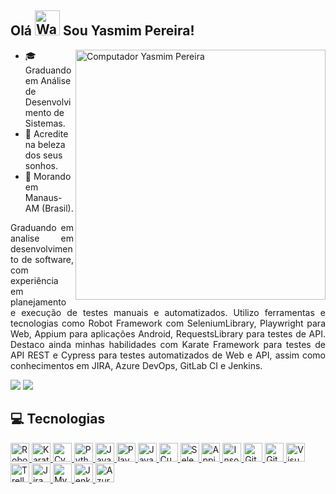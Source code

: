 ## Olá </a><img src="https://raw.githubusercontent.com/Tarikul-Islam-Anik/Animated-Fluent-Emojis/master/Emojis/Hand%20gestures/Waving%20Hand.png" alt="Waving Hand" width="40" height="40" /> Sou Yasmim Pereira!

<a href="#">
  <img src="https://raw.githubusercontent.com/MicaelliMedeiros/micaellimedeiros/master/image/computer-illustration.png" min-width="400px" max-width="400px" width="400px" align="right" alt="Computador Yasmim Pereira">
</a>

- 🎓 Graduando em Análise de Desenvolvimento de Sistemas.
- 💭 Acredite na beleza dos seus sonhos.
- 📍 Morando em Manaus-AM (Brasil).

<p align="justify"> 
Graduando em analise em desenvolvimento de software, com experiência em planejamento e execução de testes manuais e automatizados. Utilizo ferramentas e tecnologias como Robot Framework com SeleniumLibrary, Playwright para Web, Appium para aplicações Android, RequestsLibrary para testes de API. Destaco ainda minhas habilidades com Karate Framework para testes de API REST e Cypress para testes automatizados de Web e API, assim como conhecimentos em JIRA, Azure DevOps, GitLab CI e Jenkins.
</p>

<a href="https://www.linkedin.com/in/yasmimpereiraribeiro" target="_blank"><img src="https://img.shields.io/badge/-LinkedIn-%230077B5?style=for-the-badge&logo=linkedin&logoColor=white" target="_blank"></a>
<a href = "mailto:yasmim.riber@gmail.com"><img src="https://img.shields.io/badge/Gmail-D14836?style=for-the-badge&logo=gmail&logoColor=white" target="_blank"></a>

## 💻 Tecnologias

<div>
</a> <a href="https://robotframework.org/" target=_blank" rel"noreferrer"> <img alt="Robot Framework" height="30" width="30" src="https://seeklogo.com/images/R/robot-framework-logo-FED576FF0B-seeklogo.com.png">
</a> <a href="https://github.com/karatelabs/karate" target=_blank" rel"noreferrer"> <img alt="Karate Framework" height="30" width="30" src="https://upload.wikimedia.org/wikipedia/commons/thumb/f/f7/Karate_software_logo.svg/400px-Karate_software_logo.svg.png?20180222200206">
</a> <a href="https://www.cypress.io/" target=_blank" rel"noreferrer"> <img alt="Cypress" height="30" width="30" src="https://i0.wp.com/blog.knoldus.com/wp-content/uploads/2022/03/cypress.png?w=364&ssl=1">
</a> <a href="https://www.python.org/" target=_blank" rel"noreferrer"> <img alt="Python" height="30" width="30" src="https://seeklogo.com/images/P/python-logo-A32636CAA3-seeklogo.com.png">
</a> <a href="https://www.javascript.com/" target=_blank" rel"noreferrer"> <img alt="Javascript" height="30" width="30" src="https://seeklogo.com/images/J/javascript-js-logo-2949701702-seeklogo.com.png">
</a> <a href="https://playwright.dev/" target=_blank" rel"noreferrer"> <img alt="Playwright" height="30" width="30" src="https://seeklogo.com/images/P/playwright-logo-22FA8B9E63-seeklogo.com.png">
</a> <a href="https://www.java.com/" target=_blank" rel"noreferrer"> <img alt="Java" height="30" width="30" src="https://seeklogo.com/images/J/java-logo-7F8B35BAB3-seeklogo.com.png">
</a> <a href="https://cucumber.io/" target=_blank" rel"noreferrer"> <img alt="Cucumber" height="30" width="30" src="https://seeklogo.com/images/C/cucumber-logo-D727C551CE-seeklogo.com.png">
</a> <a href="https://www.selenium.dev/" target=_blank" rel"noreferrer"> <img alt="Selenium WebDriver" height="30" width="30" src="https://seeklogo.com/images/S/selenium-logo-A1B53CEFB0-seeklogo.com.png">
</a> <a href="https://appium.io/" target=_blank" rel"noreferrer"> <img alt="Appium" height="30" width="30" src="https://seeklogo.com/images/A/appium-logo-2AB368AF4A-seeklogo.com.png">
</a> <a href="https://insomnia.rest/download" target=_blank" rel"noreferrer"> <img alt="Insomnia" height="30" width="30" src="https://seeklogo.com/images/I/insomnia-logo-A35E09EB19-seeklogo.com.png">
</a> <a href="https://git-scm.com/" target=_blank" rel"noreferrer"> <img alt="Git" height="30" width="30" src="https://seeklogo.com/images/G/git-logo-CD8D6F1C09-seeklogo.com.png">
</a> <a href="https://about.gitlab.com/" target=_blank" rel"noreferrer"> <img alt="GitLab" height="30" width="30" src="https://seeklogo.com/images/G/gitlab-logo-757620E430-seeklogo.com.png">
</a> <a href="https://code.visualstudio.com/" target=_blank" rel"noreferrer"> <img alt="Visual Studio Code" height="30" width="30" src="https://seeklogo.com/images/V/visual-studio-code-logo-449D71944F-seeklogo.com.png">
</a> <a href="https://trello.com/" target=_blank" rel"noreferrer"> <img alt="Trello" height="30" width="30" src="https://seeklogo.com/images/T/trello-logo-CE7B690E34-seeklogo.com.png">
</a> <a href=https://www.atlassian.com/software/jira/work-management" target=_blank" rel"noreferrer"> <img alt="Jira" height="30" width="30" src="https://seeklogo.com/images/J/jira-logo-C71F8C0324-seeklogo.com.png">
</a> <a href="https://www.mysql.com/" target=_blank" rel"noreferrer"> <img alt="MySQL" height="30" width="30" src="https://seeklogo.com/images/M/mysql-logo-69B39F7D18-seeklogo.com.png">
</a> <a href="https://www.jenkins.io/" target=_blank" rel"noreferrer"> <img alt="Jenkins" height="30" width="30" src="https://upload.wikimedia.org/wikipedia/commons/e/e9/Jenkins_logo.svg">
</a> <a href="https://azure.microsoft.com/en-us/products/devops/" target=_blank" rel"noreferrer"> <img alt="Azure DevOps" height="30" width="30" src="https://seeklogo.com/images/A/azure-devops-logo-E7364216A7-seeklogo.com.png">
</div>
